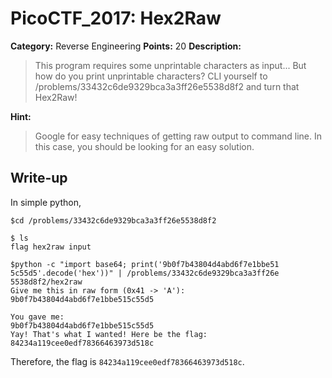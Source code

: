 # PicoCTF_2017: Hex2Raw

**Category:** Reverse Engineering
**Points:** 20
**Description:**

>This program requires some unprintable characters as input... But how do you print unprintable characters? CLI yourself to /problems/33432c6de9329bca3a3ff26e5538d8f2 and turn that Hex2Raw!

**Hint:**

>Google for easy techniques of getting raw output to command line. In this case, you should be looking for an easy solution.

## Write-up
In simple python,

    $cd /problems/33432c6de9329bca3a3ff26e5538d8f2
    
    $ ls 
	flag hex2raw input
	
    $python -c "import base64; print('9b0f7b43804d4abd6f7e1bbe51
    5c55d5'.decode('hex'))" | /problems/33432c6de9329bca3a3ff26e
    5538d8f2/hex2raw
    Give me this in raw form (0x41 -> 'A'):                     
    9b0f7b43804d4abd6f7e1bbe515c55d5                            
                                                                
    You gave me:                                                
    9b0f7b43804d4abd6f7e1bbe515c55d5                            
    Yay! That's what I wanted! Here be the flag:
    84234a119cee0edf78366463973d518c

Therefore, the flag is `84234a119cee0edf78366463973d518c`.
<!--stackedit_data:
eyJoaXN0b3J5IjpbLTg3MjQ3MDUwMF19
-->